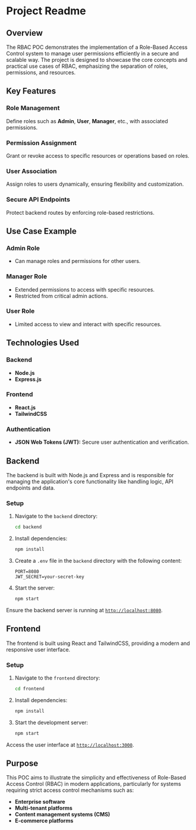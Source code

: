 # Project Readme

## Overview

The RBAC POC demonstrates the implementation of a Role-Based Access Control system to manage user permissions efficiently in a secure and scalable way. The project is designed to showcase the core concepts and practical use cases of RBAC, emphasizing the separation of roles, permissions, and resources. 

## Key Features

### Role Management
Define roles such as **Admin**, **User**, **Manager**, etc., with associated permissions.

### Permission Assignment
Grant or revoke access to specific resources or operations based on roles.

### User Association
Assign roles to users dynamically, ensuring flexibility and customization.

### Secure API Endpoints
Protect backend routes by enforcing role-based restrictions.


## Use Case Example

### Admin Role  
- Can manage roles and permissions for other users.

### Manager Role
- Extended permissions to access with specific resources.  
- Restricted from critical admin actions.

### User Role
- Limited access to view and interact with specific resources.


## Technologies Used

### Backend
- **Node.js**
- **Express.js**

### Frontend
- **React.js**
- **TailwindCSS**

### Authentication
- **JSON Web Tokens (JWT):** Secure user authentication and verification.

## Backend

The backend is built with Node.js and Express and is responsible for managing the application's core functionality like handling logic, API endpoints and data.

### Setup

1. Navigate to the `backend` directory:  
    ```bash
    cd backend
    ```

2. Install dependencies:  
    ```bash
    npm install
    ```

3. Create a `.env` file in the `backend` directory with the following content:  
    ```plaintext
    PORT=8080
    JWT_SECRET=your-secret-key
    ```

4. Start the server:  
    ```bash
    npm start
    ```

Ensure the backend server is running at [`http://localhost:8080`](http://localhost:8080).

## Frontend

The frontend is built using React and TailwindCSS, providing a modern and responsive user interface.

### Setup

1. Navigate to the `frontend` directory:  
    ```bash
    cd frontend
    ```

2. Install dependencies:  
    ```bash
    npm install
    ```

3. Start the development server:  
    ```bash
    npm start
    ```

Access the user interface at [`http://localhost:3000`](http://localhost:3000). 

## Purpose

This POC aims to illustrate the simplicity and effectiveness of Role-Based Access Control (RBAC) in modern applications, particularly for systems requiring strict access control mechanisms such as:

- **Enterprise software**
- **Multi-tenant platforms**
- **Content management systems (CMS)**
- **E-commerce platforms**
